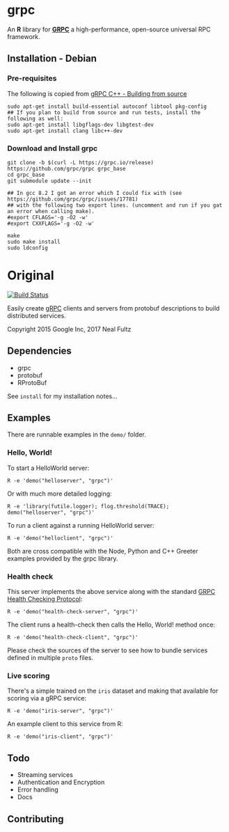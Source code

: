 # grpc

An **R** library for [**GRPC**](https://grpc.io/) a high-performance, open-source universal RPC framework.

## Installation - Debian

### Pre-requisites

The following is copied from [gRPC C++ - Building from source](https://github.com/grpc/grpc/blob/master/BUILDING.md)
```shell
sudo apt-get install build-essential autoconf libtool pkg-config
## If you plan to build from source and run tests, install the following as well:
sudo apt-get install libgflags-dev libgtest-dev
sudo apt-get install clang libc++-dev
```

### Download and Install grpc
```shell
git clone -b $(curl -L https://grpc.io/release) https://github.com/grpc/grpc grpc_base
cd grpc_base
git submodule update --init

## In gcc 8.2 I got an error which I could fix with (see https://github.com/grpc/grpc/issues/17781)
## with the following two export lines. (uncomment and run if you gat an error when calling make).
#export CFLAGS='-g -O2 -w' 
#export CXXFLAGS='-g -O2 -w'

make
sudo make install
sudo ldconfig
```

# Original 

[![Build Status](https://travis-ci.org/nfultz/grpc.svg)](https://travis-ci.org/nfultz/grpc)

Easily create [gRPC](https://github.com/grpc/grpc) clients and servers from protobuf descriptions to build distributed services. 

Copyright 2015 Google Inc, 2017 Neal Fultz


## Dependencies

  * grpc
  * protobuf
  * RProtoBuf

See `install` for my installation notes...


## Examples

There are runnable examples in the `demo/` folder.

### Hello, World!

To start a HelloWorld server:
  
    R -e 'demo("helloserver", "grpc")'

Or with much more detailed logging:
  
    R -e 'library(futile.logger); flog.threshold(TRACE); demo("helloserver", "grpc")'

To run a client against a running HelloWorld server:
  
    R -e 'demo("helloclient", "grpc")'
    
Both are cross compatible with the Node, Python and C++ Greeter examples provided by the grpc library.

### Health check

This server implements the above service along with the standard [GRPC Health Checking Protocol](https://github.com/grpc/grpc/blob/master/doc/health-checking.md):

    R -e 'demo("health-check-server", "grpc")'

The client runs a health-check then calls the Hello, World! method once:

    R -e 'demo("health-check-client", "grpc")'

Please check the sources of the server to see how to bundle services defined in multiple `proto` files.

### Live scoring

There's a simple trained on the `iris` dataset and making that available for scoring via a gRPC service:

    R -e 'demo("iris-server", "grpc")'

An example client to this service from R:

    R -e 'demo("iris-client", "grpc")'

## Todo

  * Streaming services
  * Authentication and Encryption
  * Error handling
  * Docs
  
## Contributing
